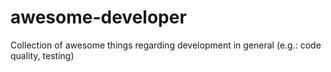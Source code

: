 # awesome-developer
Collection of awesome things regarding development in general (e.g.: code quality, testing) 
